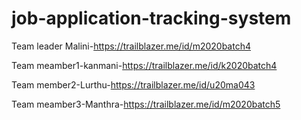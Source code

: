 # job-application-tracking-system

Team leader Malini-https://trailblazer.me/id/m2020batch4

Team meamber1-kanmani-https://trailblazer.me/id/k2020batch4

Team member2-Lurthu-https://trailblazer.me/id/u20ma043

Team meamber3-Manthra-https://trailblazer.me/id/m2020batch5
